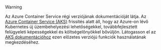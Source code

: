> [!WARNING]
> Az Azure Container Service régi verziójának dokumentációját látja. Az [Azure Container Service (AKS)](../articles/aks/intro-kubernetes.md) frissítés alatt áll, hogy az Azure-on lévő Kubernetes új üzembehelyezési lehetőségekkel, továbbfejlesztett felügyeleti képességekkel és költségelőnyökkel bővüljön. Látogasson el az [AKS dokumentációhoz](../articles/aks/intro-kubernetes.md) ezen előzetes verziójú funkciók használatának megkezdéséhez.
>
>
